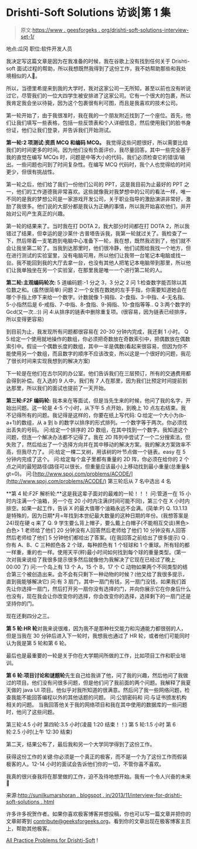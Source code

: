 # Drishti-Soft Solutions 访谈|第 1 集

> 原文:[https://www . geesforgeks . org/drishti-soft-solutions-interview-set-1/](https://www.geeksforgeeks.org/drishti-soft-solutions-interview-set-1/)

地点:瓜冈
职位:软件开发人员

我决定写这篇文章是因为在我准备的时候，我在谷歌上没有找到任何关于 Drishti-soft 面试过程的帮助，所以我想既然我得到了这份工作，我不妨帮助那些和我处境相似的人🙂。

所以，当德里希提来到我的大学时，我对这家公司一无所知，甚至以前也没有听说过它，尽管我们的一位大四学生被安排进了这家公司。它有一个很大的包裹，所以我肯定我会坐以待毙，因为这个包裹很有利可图，而且是我喜欢的技术公司。

第一轮开始了，由于我很准时，我在我的一个朋友附近找到了一个座位。首先，他们让我们填写一些表格，包括一些反馈表和个人详细信息，然后使用我们的脸书身份证，他们让我们登录，并告诉我们开始测试。

**第一轮:2 项测试:资质 MCQ 和编码 MCQ。**
我觉得这些问题很好，所以需要比给我们的时间更多的时间。因为他们没有负面评价，我尽量回答。其中一些完全基于我的直觉在编写 MCQs 时，问题是中等大小的代码，我们必须检查它的错误/输出。一些问题也问到了时间复杂性。在编写 MCQ 代码时，我个人也觉得给的时间更少，但很有挑战性。

第一轮之后，他们给了我们一份他们公司的 PPT，这是我目前为止最好的 PPT 之一，他们的工作道德我非常喜欢。这些就像我对我梦想中的公司的看法一样，唯一不同的是我的梦想公司是一家游戏开发公司，关于职业指导的激励演讲非常好，激励了我很多。他们说的大部分都是我认为正确的事情，所以我开始喜欢他们，并开始对公司产生真正的兴趣。

第一轮的结果来了。当时我在打 DOTA 2，我大部分时间都在打 DOTA 2，所以我错过了结果，但幸运的是沙莱什·古普塔告诉我，我第一轮就过关了。我检查了一下，然后带着一支笔跑到电脑中心准备下一轮，我在想，既然我迟到了，他们就不会让我坐第二轮了。当我到达那里时，他们很冷静，他们试图给我找一个地方，但在进行测试的实验室里，没有电脑可用，所以他们让我带一台笔记本电脑或找一台。我不能回到我的大厅去拿一台，也没有其他人把笔记本电脑带到那里，所以他们让我单独坐在另一个实验室，在那里我是唯一一个进行第二轮的人。

**第二轮:主观编码轮次:** 5 道编码题:-1 分之 3，3 分之 2
问 1:检查数字能否除以其位数之和。(虽然很简单)
问题 2:一个女孩在数她的左手手指，你需要知道她会在哪个手指上停下来给一个数字。计数就像 1-拇指、2-食指、3-中指、4-无名指、5-小指然后是 6-戒指、7-中指、8-食指、9-拇指、10-食指等等..
Q 3:两个数字的 Gcd(又一次..:))
问 4:从排序的链表中删除重复项。(很容易，因为链表已经排序，所以变得更容易)

到目前为止，我发现所有问题都很容易在 20-30 分钟内完成，我还剩 1 小时。
Q 5:给定一个使用就地操作的数组，你必须把奇数放在奇数索引中，把偶数放在偶数索引中。假设一个偶数长度的数组，其中一半是偶数(看起来很容易，但因为你不能使用另一个数组，而且数字的顺序不应该改变，所以这是一个很好的问题，我花了很长时间来实现我想到的解决方案)

下一轮是在他们在古尔冈的办公室。他们告诉我们在三层预订，所有的交通费用都会得到补偿。在入选的 9 人中，我们有 7 人在那里，因为我们比预定时间提前到达那里，所以我们的面试也提前了一天开始。

**第三轮:F2F 编码轮:**
我本来在等面试，但是当先生来的时候，他问了我的名字，开始出问题。这一轮是 4-5 个小时，从下午 5 点开始，到晚上 10 点左右结束。我不记得所有的问题。我记得是这样的，你要在纸上写代码:
Q:给定一个大小为(b-a+1)的数组，从 a 到 b 的数字以排序的形式排列。一个数字等于两次。你必须找出丢失的号码。
问:给定一个排序的 2D 数组，在其中找到一个数字。我知道这个问题，但连一个解决办法都不记得了。我在 2D 阵列中尝试了一个二分搜索法，但失败了，然后给出了一个选择方向并在其中移动的解决方案。我的解决方案效率不高，但我尽力了。
问:给定一棵二叉树，用该树的叶节点做一个链表。easy 在 5 分钟内完成了这个。
问:给定每个盒子里都有重量的 2D 阵，你必须在给你的 2 个点之间的最短路径(路径可以很长，但重量应该最小)上移动找到最小重量(总重量& gt=0)。
问:[http://www.spoj.com/problems/ACODE/](http://www.spoj.com/problems/ACODE/)
第三轮后从 7 名中选出 4 名

**第 4 轮:F2F 解析轮:**这是我这辈子面对的最难的一轮！！！
问:管道一在 15 小时内注满一个油箱，另一个在 20 小时内注满(时间可能不同)，第三个在 X 小时内排空。如果一起工作，告诉 X 的最大值哪个油箱永远不会满。(简单:P)
Q. 13.1.13 是特殊的，因为日期*月=年找到本世纪最大数量的这种日期的年份。(我想答案是 24)现在硬 q 来了
Q. 9 学生要么背上帽子，要么戴上白帽子(不能相互交谈)黑色>白色> 1 老师给了他们 20 分钟没有人回答然后老师给了他们 10 分钟没有人回答然后老师给了他们 5 分钟他们都给出了答案。(在我回答之前给出了很多提示)
Q .你有 A、B、C 三种颜色各 2 个球，每种颜色有 1 个轻球和 1 个重球。所有轻的都一样重，重的也一样。使用天平(秤)最小时间如何找到每个球的重量类型。(第一次对我来说给了我很多提示很多然后就像他为我解决了它现在已经过了晚上 00:00 了)
问:一个岛上有 13 个 A，15 个 B，17 个 C 动物如果两个不同类型的结合第三个被创造出来。会不会有只剩下一种动物的时候？(他又给了我很多提示，直到我能够解决它)
问:有 3 扇门，其中一扇门有钱，另一扇门没钱，如果我们首先让你选择一扇门，然后打开另一扇你没有选择的门，并向你展示它在你身后什么也没有，现在我会让你改变你的选择，你会改变你的选择，选择剩下的一扇门还是坚持你的门。

现在还剩四分之三。

**第 5 轮:HR 轮**对我来说很难，因为我不是那种社交能力和沟通能力都很弱的人，但是当我在 30 分钟后进入下一轮时，我想我也通过了 HR 轮，或者他们可能同时认为我是第 5 轮和第 6 轮。

最后也是最重要的一轮是关于你在大学期间所做的工作，比如项目工作和职业培训。

**第 6 轮:项目讨论和谜题轮**先生自己给我讲了他，问了我的兴趣，然后他问了我做过的项目。他们没有问很多问题，但是他们问了我前面的两个问题。我解释了我夏天做的 java UI 项目。他似乎对我所知道的很满意。然后问了我一些网络问题，检查我能不能回答编程以外的其他话题的问题。
问:公钥密码和
问:与证书颁发机构相关的问题。
当我回答他关于我的网络项目和我在其中使用的数据库的一些问题时，他问了这些问题。

第三轮:4.5 小时
第四轮:3.5 小时(凌晨 1:20 结束！！)
第 5 轮:1.5 小时
第 6 轮:2.5 小时(上午 12:30 结束)

第二天，结果公布了，最后我和另一个大学同学得到了这份工作。

获得这份工作的关键:你必须是一个真正的极客，而不是一个为了这份工作而假装极客的人。12-14 小时的面试会告诉他们你的一切，不管你喜不喜欢。

我真的很兴奋我将在那里做的工作，迫不及待地想开始。我有一个令人兴奋的未来🙂

来源:[http://sunilkumarshoran . blogspot . in/2013/11/interview-for-drishti-soft-solutions . html](http://sunilkumarsheoran.blogspot.in/2013/11/interview-for-drishti-soft-solutions.html)

许多许多祝贺作者。如果你喜欢极客博客并想投稿，你也可以写一篇文章并把你的文章邮寄到 contribute@geeksforgeeks.org。看到你的文章出现在极客博客主页上，帮助其他极客。

[All Practice Problems for Drishti-Soft](https://practice.geeksforgeeks.org/company/Drishti-Soft/) !